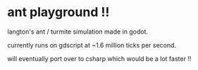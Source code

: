 # ant playground !!
langton's ant / turmite simulation made in godot.

currently runs on gdscript at ~1.6 million ticks per second.

will eventually port over to csharp which would be a lot faster !!
